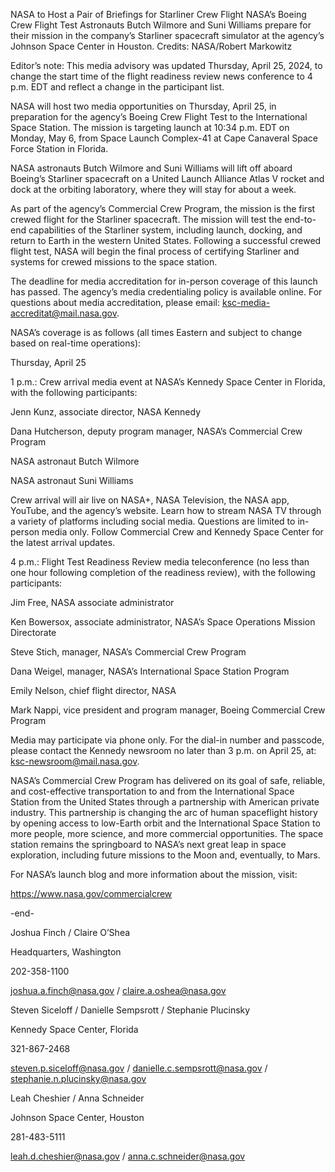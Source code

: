 NASA to Host a Pair of Briefings for Starliner Crew Flight 
 NASA’s Boeing Crew Flight Test Astronauts Butch Wilmore and Suni Williams prepare for their mission in the company’s Starliner spacecraft simulator at the agency’s Johnson Space Center in Houston. Credits: NASA/Robert Markowitz

Editor’s note: This media advisory was updated Thursday, April 25, 2024, to change the start time of the flight readiness review news conference to 4 p.m. EDT and reflect a change in the participant list.

NASA will host two media opportunities on Thursday, April 25, in preparation for the agency’s Boeing Crew Flight Test to the International Space Station. The mission is targeting launch at 10:34 p.m. EDT on Monday, May 6, from Space Launch Complex-41 at Cape Canaveral Space Force Station in Florida.

NASA astronauts Butch Wilmore and Suni Williams will lift off aboard Boeing’s Starliner spacecraft on a United Launch Alliance Atlas V rocket and dock at the orbiting laboratory, where they will stay for about a week.

As part of the agency’s Commercial Crew Program, the mission is the first crewed flight for the Starliner spacecraft. The mission will test the end-to-end capabilities of the Starliner system, including launch, docking, and return to Earth in the western United States. Following a successful crewed flight test, NASA will begin the final process of certifying Starliner and systems for crewed missions to the space station.

The deadline for media accreditation for in-person coverage of this launch has passed. The agency’s media credentialing policy is available online. For questions about media accreditation, please email: ksc-media-accreditat@mail.nasa.gov.

NASA’s coverage is as follows (all times Eastern and subject to change based on real-time operations):

Thursday, April 25

1 p.m.: Crew arrival media event at NASA’s Kennedy Space Center in Florida, with the following participants:

Jenn Kunz, associate director, NASA Kennedy

Dana Hutcherson, deputy program manager, NASA’s Commercial Crew Program

NASA astronaut Butch Wilmore

NASA astronaut Suni Williams

Crew arrival will air live on NASA+, NASA Television, the NASA app, YouTube, and the agency’s website. Learn how to stream NASA TV through a variety of platforms including social media. Questions are limited to in-person media only. Follow Commercial Crew and Kennedy Space Center for the latest arrival updates.

4 p.m.: Flight Test Readiness Review media teleconference (no less than one hour following completion of the readiness review), with the following participants:

Jim Free, NASA associate administrator

Ken Bowersox, associate administrator, NASA’s Space Operations Mission Directorate

Steve Stich, manager, NASA’s Commercial Crew Program

Dana Weigel, manager, NASA’s International Space Station Program

Emily Nelson, chief flight director, NASA

Mark Nappi, vice president and program manager, Boeing Commercial Crew Program

Media may participate via phone only. For the dial-in number and passcode, please contact the Kennedy newsroom no later than 3 p.m. on April 25, at: ksc-newsroom@mail.nasa.gov.

NASA’s Commercial Crew Program has delivered on its goal of safe, reliable, and cost-effective transportation to and from the International Space Station from the United States through a partnership with American private industry. This partnership is changing the arc of human spaceflight history by opening access to low-Earth orbit and the International Space Station to more people, more science, and more commercial opportunities. The space station remains the springboard to NASA’s next great leap in space exploration, including future missions to the Moon and, eventually, to Mars.

For NASA’s launch blog and more information about the mission, visit:

https://www.nasa.gov/commercialcrew

-end-

Joshua Finch / Claire O’Shea

Headquarters, Washington

202-358-1100

joshua.a.finch@nasa.gov / claire.a.oshea@nasa.gov

Steven Siceloff / Danielle Sempsrott / Stephanie Plucinsky

Kennedy Space Center, Florida

321-867-2468

steven.p.siceloff@nasa.gov / danielle.c.sempsrott@nasa.gov / stephanie.n.plucinsky@nasa.gov

Leah Cheshier / Anna Schneider

Johnson Space Center, Houston

281-483-5111

leah.d.cheshier@nasa.gov / anna.c.schneider@nasa.gov